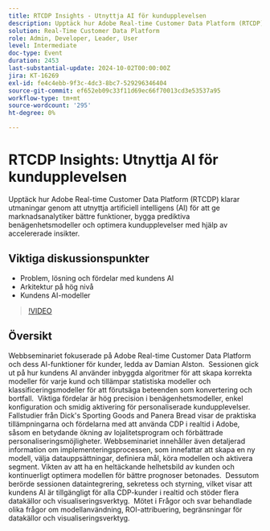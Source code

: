 ```yaml
---
title: RTCDP Insights - Utnyttja AI för kundupplevelsen
description: Upptäck hur Adobe Real-time Customer Data Platform (RTCDP) utnyttjar AI för att förbättra marknadsanalytikernas funktioner, bygga prediktiva benägenhetsmodeller och optimera kundupplevelserna med hjälp av accelererade insikter, som täcker viktiga ämnen som kundens AI-utmaningar, lösningar, fördelar, högnivåarkitektur och AI-modeller.
solution: Real-Time Customer Data Platform
role: Admin, Developer, Leader, User
level: Intermediate
doc-type: Event
duration: 2453
last-substantial-update: 2024-10-02T00:00:00Z
jira: KT-16269
exl-id: fe4c4ebb-9f3c-4dc3-8bc7-529296346404
source-git-commit: ef652eb09c33f11d69ec66f70013cd3e53537a95
workflow-type: tm+mt
source-wordcount: '295'
ht-degree: 0%

---
```


# RTCDP Insights: Utnyttja AI för kundupplevelsen

Upptäck hur Adobe Real-time Customer Data Platform (RTCDP) klarar utmaningar genom att utnyttja artificiell intelligens (AI) för att ge marknadsanalytiker bättre funktioner, bygga prediktiva benägenhetsmodeller och optimera kundupplevelser med hjälp av accelererade insikter.

## Viktiga diskussionspunkter

* Problem, lösning och fördelar med kundens AI
* Arkitektur på hög nivå
* Kundens AI-modeller

>[!VIDEO](https://video.tv.adobe.com/v/3434919/?learn=on)

## Översikt

Webbseminariet fokuserade på Adobe Real-time Customer Data Platform och dess AI-funktioner för kunder, ledda av Damian Alston. &#x200B; Sessionen gick ut på hur kundens AI använder inbyggda algoritmer för att skapa korrekta modeller för varje kund och tillämpar statistiska modeller och klassificeringsmodeller för att förutsäga beteenden som konvertering och bortfall. &#x200B; Viktiga fördelar är hög precision i benägenhetsmodeller, enkel konfiguration och smidig aktivering för personaliserade kundupplevelser. &#x200B;Fallstudier från Dick&#39;s Sporting Goods and Panera Bread visar de praktiska tillämpningarna och fördelarna med att använda CDP i realtid i Adobe, såsom en betydande ökning av lojalitetsprogram och förbättrade personaliseringsmöjligheter. Webbseminariet innehåller även detaljerad information om implementeringsprocessen, som innefattar att skapa en ny modell, välja datauppsättningar, definiera mål, köra modellen och aktivera segment. Vikten av att ha en heltäckande helhetsbild av kunden och kontinuerligt optimera modellen för bättre prognoser betonades. &#x200B; Dessutom berörde sessionen dataintegrering, sekretess och styrning, vilket visar att kundens AI är tillgängligt för alla CDP-kunder i realtid och stöder flera datakällor och visualiseringsverktyg. &#x200B; Mötet i Frågor och svar behandlade olika frågor om modellanvändning, ROI-attribuering, begränsningar för datakällor och visualiseringsverktyg.
